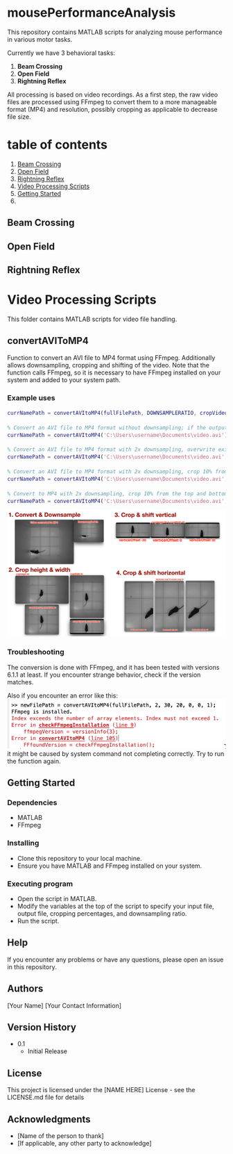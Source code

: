 # mousePerformanceAnalysis

This repository contains MATLAB scripts for analyzing mouse performance in various motor tasks. 

Currently we have 3 behavioral tasks:

1. **Beam Crossing**
2. **Open Field**
3. **Rightning Reflex**

All processing is based on video recordings. As a first step, the raw video files are processed using FFmpeg to convert them to a more manageable format (MP4) and resolution, possibly cropping as applicable to decrease file size. 

# table of contents
1. [Beam Crossing](#beam-crossing)
2. [Open Field](#open-field)
3. [Rightning Reflex](#rightning-reflex)
4. [Video Processing Scripts](#video-processing-scripts)
5. [Getting Started](#getting-started)
6. 

## Beam Crossing

## Open Field

## Rightning Reflex

# Video Processing Scripts

This folder contains MATLAB scripts for video file handling.

##  convertAVIToMP4 
Function to convert an AVI file to MP4 format using FFmpeg. Additionally allows downsampling, cropping and shifting of the video.
Note that the function calls FFmpeg, so it is necessary to have FFmpeg installed on your system and added to your system path.

### Example uses
```matlab
currNamePath = convertAVItoMP4(fullFilePath, DOWNSAMPLERATIO, cropVideoVertical, cropVideoHorizontal, verticalOffset, horizontalOffset, OVERWRITEEXISTING);

% Convert an AVI file to MP4 format without downsampling; if the output file already exists, we add '_new' to the filename
currNamePath = convertAVItoMP4('C:\Users\username\Documents\video.avi'));

% Convert an AVI file to MP4 format with 2x downsampling, overwrite existing file if it exists
currNamePath = convertAVItoMP4('C:\Users\username\Documents\video.avi', 2, 0, 0, 0, 0, 1);

% Convert an AVI file to MP4 format with 2x downsampling, crop 10% from the top and bottom, and 5% from the left and right, overwrite existing file if it exists
currNamePath = convertAVItoMP4('C:\Users\username\Documents\video.avi', 2, 10, 10, 0, 0, 1);

% Convert to MP4 with 2x downsampling, crop 10% from the top and bottom, and 5% from the left and right, and shift the video 20% to the right and 15% up, overwrite existing file if it exists
currNamePath = convertAVItoMP4('C:\Users\username\Documents\video.avi', 2, 10, 10, 20, 15, 1);
```
![Example Output](assets/convertAVItoMP4options.png "Examples of convertAVItoMP4 options")


### Troubleshooting
The conversion is done with FFmpeg, and it has been tested with versions 6.1.1 at least. If you encounter strange behavior, check if the version matches.

Also if you encounter an error like this:
![Example Output](assets/ffmpeg-error.png "Example of FFmpeg error")
it might be caused by system command not completing correctly. Try to run the function again.


## Getting Started

### Dependencies

* MATLAB
* FFmpeg

### Installing

* Clone this repository to your local machine.
* Ensure you have MATLAB and FFmpeg installed on your system.

### Executing program

* Open the script in MATLAB.
* Modify the variables at the top of the script to specify your input file, output file, cropping percentages, and downsampling ratio.
* Run the script.

## Help

If you encounter any problems or have any questions, please open an issue in this repository.

## Authors

[Your Name]
[Your Contact Information]

## Version History

* 0.1
    * Initial Release

## License

This project is licensed under the [NAME HERE] License - see the LICENSE.md file for details

## Acknowledgments

* [Name of the person to thank]
* [If applicable, any other party to acknowledge]